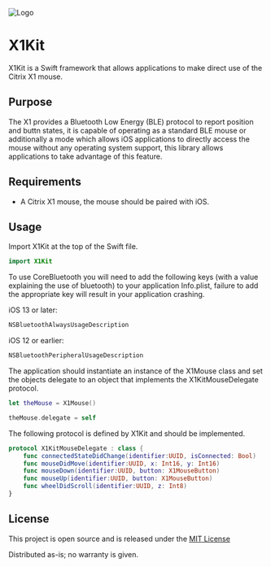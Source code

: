 ![Logo](../assets/icon_76pt.png?raw=true)

# X1Kit

X1Kit is a Swift framework that allows applications to make direct use of the Citrix X1 mouse.

## Purpose

The X1  provides a Bluetooth Low Energy (BLE) protocol to report position and buttn states, it is capable of operating as a standard BLE mouse or additionally a mode which allows iOS applications to directly access the mouse without any operating system support, this library allows applications to take advantage of this feature.

## Requirements

* A Citrix X1 mouse, the mouse should be paired with iOS.

## Usage

Import X1Kit at the top of the Swift file.

```swift
import X1Kit
```

To use CoreBluetooth you will need to add the following keys (with a value explaining the use of bluetooth) to your application Info.plist, failure to add the appropriate key will result in your application crashing.

iOS 13 or later:

```swift
NSBluetoothAlwaysUsageDescription
```

iOS 12 or earlier:

```swift
NSBluetoothPeripheralUsageDescription
```

The application should instantiate an  instance of the X1Mouse class and set the objects delegate to an object that implements the X1KitMouseDelegate protocol.

```swift
let theMouse = X1Mouse()

theMouse.delegate = self
```

The following protocol is defined by X1Kit and should be implemented.

```swift
protocol X1KitMouseDelegate : class {
    func connectedStateDidChange(identifier:UUID, isConnected: Bool)
    func mouseDidMove(identifier:UUID, x: Int16, y: Int16)
    func mouseDown(identifier:UUID, button: X1MouseButton)
    func mouseUp(identifier:UUID, button: X1MouseButton)
    func wheelDidScroll(identifier:UUID, z: Int8)
}
```

## License

This project is open source and is released under the [MIT License](LICENSE.md)

Distributed as-is; no warranty is given.
